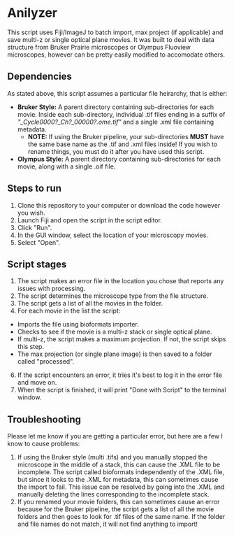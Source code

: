 # Anilyzer

This script uses Fiji/ImageJ to batch import, max project (if applicable) and save multi-z or single optical plane movies. It was built to deal with data structure from Bruker Prairie microscopes or Olympus Fluoview microscopes, however can be pretty easily modified to accomodate others. 

## Dependencies
As stated above, this script assumes a particular file heirarchy, that is either:
* **Bruker Style:** A parent directory containing sub-directories for each movie. Inside each sub-directory, individual .tif files ending in a suffix of *"_Cycle0000?_Ch?_00000?.ome.tif"* and a single .xml file containing metadata.
  * **NOTE:** If using the Bruker pipeline, your sub-directories **MUST** have the same base name as the .tif and .xml files inside! If you wish to rename things, you must do it after you have used this script. 
* **Olympus Style:** A parent directory containing sub-directories for each movie, along with a single .oif file.  


## Steps to run
1. Clone this repository to your computer or download the code however you wish.
2. Launch Fiji and open the script in the script editor.
3. Click "Run".
4. In the GUI window, select the location of your microscopy movies.
5. Select "Open".

## Script stages
1. The script makes an error file in the location you chose that reports any issues with processing.
2. The script determines the microscope type from the file structure.
3. The script gets a list of all the movies in the folder.
4. For each movie in the list the script:
  * Imports the file using bioformats importer.
  * Checks to see if the movie is a multi-z stack or single optical plane.
  * If multi-z, the script makes a maximum projection. If not, the script skips this step.
  * The max projection (or single plane image) is then saved to a folder called "processed". 
6. If the script encounters an error, it tries it's best to log it in the error file and move on.
7. When the script is finished, it will print "Done with Script" to the terminal window.

## Troubleshooting
Please let me know if you are getting a particular error, but here are a few I know to cause problems:
1. If using the Bruker style (multi .tifs) and you manually stopped the microscope in the middle of a stack, this can cause the .XML file to be incomplete. The script called bioformats independently of the .XML file, but since it looks to the .XML for metadata, this can sometimes cause the import to fail. This issue can be resolved by going into the .XML and manually deleting the lines corresponding to the incomplete stack. 
2. If you renamed your movie folders, this can sometimes cause an error because for the Bruker pipeline, the script gets a list of all the movie folders and then goes to look for .tif files of the same name. If the folder and file names do not match, it will not find anything to import!




